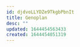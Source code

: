 ```yaml
---
id: djdvoLLYDZe9TkgbPbnIt
title: Genoplan
desc: ""
updated: 1644454563433
created: 1644454051319
---
```

